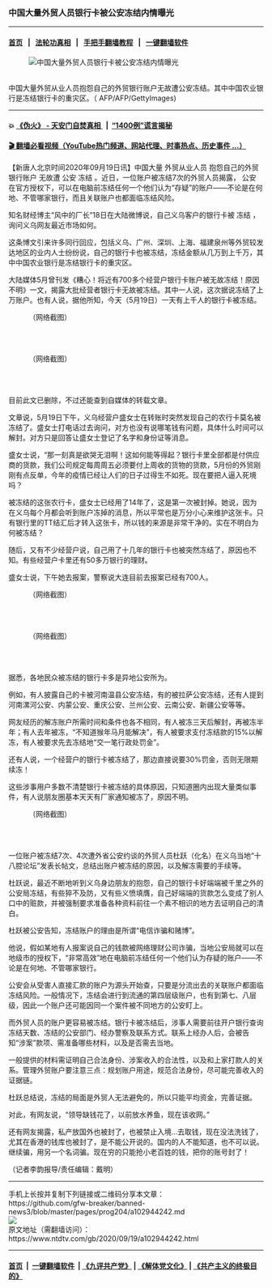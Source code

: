 ### 中国大量外贸人员银行卡被公安冻结内情曝光
------------------------

#### [首页](https://github.com/gfw-breaker/banned-news3/blob/master/README.md) &nbsp;&nbsp;|&nbsp;&nbsp; [法轮功真相](https://github.com/begood0513/basic/blob/master/README.md)  &nbsp;&nbsp;|&nbsp;&nbsp; [手把手翻墙教程](https://github.com/gfw-breaker/guides/wiki)  &nbsp;&nbsp;|&nbsp;&nbsp; [一键翻墙软件](https://github.com/gfw-breaker/nogfw/blob/master/README.md)  



<div><div class="featured_image">
 <figure>
  <img alt="中国大量外贸人员银行卡被公安冻结内情曝光" src="https://i.ntdtv.com/assets/uploads/2020/09/GettyImages-150912452-800x450.jpg"/>
 </figure><br/>
 <span class="caption">
  中国大量外贸从业人员抱怨自己的外贸银行账户无故遭公安冻结。其中中国农业银行是冻结银行卡的重灾区。（ AFP/AFP/GettyImages)
 </span>
</div>
</div><hr/>

#### 💥 [《伪火》 - 天安门自焚真相 ](http://158.247.195.190:10000/videos/blog/weihuo.html)&nbsp; |&nbsp; [“1400例”谎言揭秘  ](http://158.247.195.190:10000/videos/blog/jiexi1400.html)

#### [ 🎬  翻墙必看视频（YouTube热门频道、网站代理、时事热点、历史事件 ...）](https://github.com/gfw-breaker/links/blob/master/banned.md)

<div><div class="post_content" itemprop="articleBody">
 <p>
  【新唐人北京时间2020年09月19日讯】中国大量
  <ok href="https://www.ntdtv.com/gb/外贸从业人员.htm">
   外贸从业人员
  </ok>
  抱怨自己的外贸
  <ok href="https://www.ntdtv.com/gb/银行账户.htm">
   银行账户
  </ok>
  无故遭
  <ok href="https://www.ntdtv.com/gb/公安.htm">
   公安
  </ok>
  <ok href="https://www.ntdtv.com/gb/冻结.htm">
   冻结
  </ok>
  。近日，一位账户被冻结7次的外贸人员揭露，
  <ok href="https://www.ntdtv.com/gb/公安.htm">
   公安
  </ok>
  在官方授权下，可以在电脑前冻结任何一个他们认为“存疑”的账户——不论是在何地、不管哪家银行，而且关联账户也都面临冻结风险。
 </p>
 <p>
  知名财经博主“风中的厂长”18日在大陆微博说，自己义乌客户的银行卡被
  <ok href="https://www.ntdtv.com/gb/冻结.htm">
   冻结
  </ok>
  ，询问义乌网友最近市场如何。
 </p>
 <p>
  这条博文引来许多同行回应，包括义乌、广州、深圳、上海、福建泉州等外贸较发达地区的业内人士纷纷说，自己的银行卡也被冻结，冻结金额从几万到上千万，其中中国农业银行是冻结银行卡的重灾区。
 </p>
 <p>
  大陆媒体5月曾刊发《糟心！将近有700多个经营户银行卡账户被无故冻结！原因不明》一文，揭露大批经营者银行卡无故被冻结。其中一人说，这次据说冻结了上万账户。也有人说，据他所知，今天（5月19日）一天有上千人的银行卡被冻结。
 </p>
 <figure class="wp-caption alignnone" id="attachment_102944246" style="width: 360px">
  <ok href="https://i.ntdtv.com/assets/uploads/2020/09/2_3118496_b2b8f42f1aedcff.jpg">
   <img alt="" class="size-full wp-image-102944246" src="https://i.ntdtv.com/assets/uploads/2020/09/2_3118496_b2b8f42f1aedcff.jpg"/>
  </ok>
  <br/><figcaption class="wp-caption-text">
   （网络截图）
  </figcaption><br/>
 </figure><br/>
 <figure class="wp-caption alignnone" id="attachment_102944247" style="width: 367px">
  <ok href="https://i.ntdtv.com/assets/uploads/2020/09/2_3118496_cc43d0d376fef99.jpg">
   <img alt="" class="size-full wp-image-102944247" src="https://i.ntdtv.com/assets/uploads/2020/09/2_3118496_cc43d0d376fef99.jpg"/>
  </ok>
  <br/><figcaption class="wp-caption-text">
   （网络截图）
  </figcaption><br/>
 </figure><br/>
 <p>
  目前此文已删除，不过还能查到自媒体的转载文章。
 </p>
 <p>
  文章说，5月19日下午，义乌经营户盛女士在转账时突然发现自己的农行卡莫名被冻结了。盛女士打电话过去询问，对方也没有说哪笔钱有问题，具体什么时间可以解封。对方只是回答让盛女士登记了名字和身份证等消息。
 </p>
 <p>
  盛女士说，“那一刻真是欲哭无泪啊！这如何能等得起？银行卡里全部都是付供应商的货款，我们公司规定每周周五必须要付上周收的货物的货款，5月份的外贸刚刚有点反单，今年的疫情已经让人们的日子过得生不如死。现在要把人逼入死境吗？
 </p>
 <p>
  被冻结的这张农行卡，盛女士已经用了14年了，这是第一次被封掉。她说，因为在义乌每个月都会听到账户冻掉的消息，所以平常也是万分小心来维护这张卡。只有银行里的TT结汇后才转入这张卡，所以钱的来源是非常干净的。实在不明白为何被冻结？
 </p>
 <p>
  随后，又有不少经营户说，自己用了十几年的银行卡也被突然冻结了，原因也不知。有些经营户卡里还有50多万银行的理财。
 </p>
 <p>
  盛女士说，下午她去报案，警察说大连目前去报案已经有700人。
 </p>
 <figure class="wp-caption alignnone" id="attachment_102944243" style="width: 368px">
  <ok href="https://i.ntdtv.com/assets/uploads/2020/09/2_2847269_926b5c5acf96aee.jpg">
   <img alt="" class="size-full wp-image-102944243" src="https://i.ntdtv.com/assets/uploads/2020/09/2_2847269_926b5c5acf96aee.jpg"/>
  </ok>
  <br/><figcaption class="wp-caption-text">
   （网络截图）
  </figcaption><br/>
 </figure><br/>
 <figure class="wp-caption alignnone" id="attachment_102944244" style="width: 368px">
  <ok href="https://i.ntdtv.com/assets/uploads/2020/09/2_3118496_b00b7bfb8dd2f47.jpg">
   <img alt="" class="size-full wp-image-102944244" src="https://i.ntdtv.com/assets/uploads/2020/09/2_3118496_b00b7bfb8dd2f47.jpg"/>
  </ok>
  <br/><figcaption class="wp-caption-text">
   （网络截图）
  </figcaption><br/>
 </figure><br/>
 <p>
  据悉，各地民众被冻结的银行卡多是异地公安所为。
 </p>
 <p>
  例如，有人披露自己的卡被河南温县公安冻结，有的被拉萨公安冻结，还有人提到河南漯河公安、内蒙公安、重庆公安、兰州公安、云南公安、新疆公安等等。
 </p>
 <p>
  网友经历的解冻账户所需时间和条件也各不相同，有人被冻三天后解封，再被冻半年；有人去年被冻，“不知道猴年马月能解决”，有人被要求支付冻结款的15%以解冻，有人被要求先去冻结地“交一笔行政处罚金”。
 </p>
 <p>
  还有人说，一个经营户的银行卡被冻结了，那边直接说要30%罚金，否则无限期续冻！
 </p>
 <p>
  这些涉事用户多数不清楚银行卡被冻结的具体原因，只知道圈内出现大量类似事件，有人说朋友圈基本天天有厂家通知被冻了，原因不明。
 </p>
 <figure class="wp-caption alignnone" id="attachment_102944250" style="width: 600px">
  <ok href="https://i.ntdtv.com/assets/uploads/2020/09/99c7d2b11ffeb3822c8db2778bae7a1a-600x400.jpg">
   <img alt="" class="size-medium wp-image-102944250" src="https://i.ntdtv.com/assets/uploads/2020/09/99c7d2b11ffeb3822c8db2778bae7a1a-600x400-600x400.jpg"/>
  </ok>
  <br/><figcaption class="wp-caption-text">
   （网络截图）
  </figcaption><br/>
 </figure><br/>
 <p>
  一位账户被冻结7次、4次遭外省公安约谈的外贸人员杜跃（化名）在义乌当地“十八腔论坛”发表长帖文，总结出账户被冻结的原因，以及解冻需要的手续等。
 </p>
 <p>
  杜跃说，最近不断地听到义乌身边朋友的抱怨，自己的银行卡好端端被千里之外的公安局冻结，有些猝不及防，又有些义愤填膺，自己好端端的货款怎么变成了别人口中的赃款，并被强制要求准备各种资料前往一个素不相识的地方去证明自己的清白。
 </p>
 <p>
  杜跃被公安告知，冻结账户的理由是所谓“电信诈骗和赌博”。
 </p>
 <p>
  他说，假如某地有人报案说自己的钱款被网络理财公司诈骗，当地公安局就可以在地级市的授权下，“非常高效”地在电脑前冻结任何一个他们认为存疑的账户——不论是在何地、不管哪家银行。
 </p>
 <p>
  公安会从受害人直接汇款的账户为源头开始查，只要是分流出去的关联账户都面临冻结风险。一般情况下，冻结会进行到流通的第四层级账户，也有到第七、八层级，因此一个账户还可能因同一个案件被不同地方的公安盯上。
 </p>
 <p>
  而外贸人员的账户更容易被冻结。银行卡被冻结后，涉事人需要前往开户银行查询冻结天数、冻结的公安部门、经办警察及联系方式。联系上经办人后，会被告知“涉案”款项、需准备哪些材料，以及是否需去当地。
 </p>
 <p>
  一般提供的材料需证明自己合法身份、涉案收入的合法性，以及和上家打款人的关系。管理外贸账户要注意三点：规划账户用途，规范合法身份，尽可能完善收入的证据链。
 </p>
 <p>
  杜跃总结说，冻结的局面是外贸人无法避免的，所以只能平均资金，完善证据。
 </p>
 <p>
  对此，有网友说，“领导缺钱花了，以前放水养鱼，现在该收网。”
 </p>
 <p>
  还有网友揭露，私产放国外也被封了，也被禁止入境…去取钱，现在没法洗钱了，尤其在香港的钱库也被封了，是不能公开说的。国内的人不能知道，也不可以说。继续骗，用另一个名词骗。现在穷的只能抢小老百姓的钱，把你的账号封了！
 </p>
 <p>
  （记者李韵报导/责任编辑：戴明）
 </p>
 <div class="single_ad">
 </div>
</div>
</div>
<hr/>
手机上长按并复制下列链接或二维码分享本文章：<br/>
https://github.com/gfw-breaker/banned-news3/blob/master/pages/prog204/a102944242.md <br/>
<a href='https://github.com/gfw-breaker/banned-news3/blob/master/pages/prog204/a102944242.md'><img src='https://github.com/gfw-breaker/banned-news3/blob/master/pages/prog204/a102944242.md.png'/></a> <br/>
原文地址（需翻墙访问）：https://www.ntdtv.com/gb/2020/09/19/a102944242.html


------------------------
#### [首页](https://github.com/gfw-breaker/banned-news3/blob/master/README.md) &nbsp;|&nbsp; [一键翻墙软件](https://github.com/gfw-breaker/nogfw/blob/master/README.md) &nbsp;| [《九评共产党》](https://github.com/gfw-breaker/9ping.md/blob/master/README.md#九评之一评共产党是什么) | [《解体党文化》](https://github.com/gfw-breaker/jtdwh.md/blob/master/README.md) | [《共产主义的终极目的》](https://github.com/gfw-breaker/gczydzjmd.md/blob/master/README.md)


<img src='http://gfw-breaker.win/banned-news3/pages/prog204/a102944242.md' width='0px' height='0px'/>